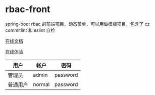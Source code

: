 # rbac-front

spring-boot rbac 的前端项目，动态菜单，可以用做模板项目，包含了 cz commitlint 和 eslint 自检

[在线文档](https://rbac-docs.vercel.app/)

[在线体验](https://rbac-front.vercel.app)

| 用户     | 帐户   | 密码     |
| -------- | ------ | -------- |
| 管理员   | admin  | password |
| 普通用户 | normal | password |
